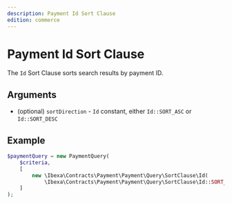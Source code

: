 ```yaml
---
description: Payment Id Sort Clause
edition: commerce
---
```


# Payment Id Sort Clause

The `Id` Sort Clause sorts search results by payment ID.

## Arguments

- (optional) `sortDirection` - `Id` constant, either `Id::SORT_ASC` or `Id::SORT_DESC`

## Example

``` php
$paymentQuery = new PaymentQuery(
    $criteria,
    [
        new \Ibexa\Contracts\Payment\Payment\Query\SortClause\Id(
            \Ibexa\Contracts\Payment\Payment\Query\SortClause\Id::SORT_ASC)
    ]
);
```

